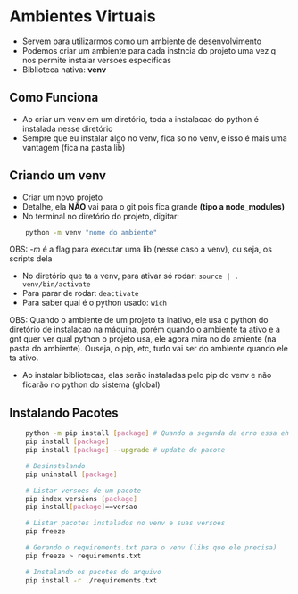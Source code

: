 # Ambientes Virtuais

- Servem para utilizarmos como um ambiente de desenvolvimento
- Podemos criar um ambiente para cada instncia do projeto uma vez q nos permite instalar versoes específicas
- Biblioteca nativa: **venv**

## Como Funciona

- Ao criar um venv em um diretório, toda a instalacao do python é instalada nesse diretório
- Sempre que eu instalar algo no venv, fica so no venv, e isso é mais uma vantagem (fica na pasta lib)

## Criando um venv

- Criar um novo projeto
- Detalhe, ela **NÃO** vai para o git pois fica grande **(tipo a node_modules)**
- No terminal no diretório do projeto, digitar:

```bash
    python -m venv "nome do ambiente"
```

OBS: _-m_ é a flag para executar uma lib (nesse caso a venv), ou seja, os scripts dela

- No diretório que ta a venv, para ativar só rodar: `source | . venv/bin/activate`
- Para parar de rodar: `deactivate`
- Para saber qual é o python usado: `wich`

OBS: Quando o ambiente de um projeto ta inativo, ele usa o python do diretório de instalacao na máquina, porém quando o ambiente ta ativo e a gnt quer ver qual python o projeto usa, ele agora mira no do amiente (na pasta do ambiente). Ouseja, o pip, etc, tudo vai ser do ambiente quando ele ta ativo. 

- Ao instalar bibliotecas, elas serão instaladas pelo pip do venv e não ficarão no python do sistema (global)

## Instalando Pacotes

```bash
    python -m pip install [package] # Quando a segunda da erro essa eh bem
    pip install [package]
    pip install [package] --upgrade # update de pacote

    # Desinstalando
    pip uninstall [package]

    # Listar versoes de um pacote
    pip index versions [package]
    pip install[package]==versao

    # Listar pacotes instalados no venv e suas versoes
    pip freeze

    # Gerando o requirements.txt para o venv (libs que ele precisa)
    pip freeze > requirements.txt

    # Instalando os pacotes do arquivo
    pip install -r ./requirements.txt
```